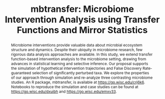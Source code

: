 ---
layout: paper
title: "mbtransfer: Microbiome Intervention Analysis using Transfer Functions and Mirror Statistics"
authors: Kris Sankaran and Pratheepa Jeganathan
image: /assets/img/mbtransfer.png
abstract: Microbiome interventions provide valuable data about microbial ecosystem structure and dynamics. Despite their ubiquity in microbiome research, few rigorous data analysis approaches are available. In this study, we extend transfer function-based intervention analysis to the microbiome setting, drawing from advances in statistical learning and selective inference. Our proposal supports the simulation of hypothetical intervention trajectories and False Discovery Rate-guaranteed selection of significantly perturbed taxa. We explore the properties of our approach through simulation and re-analyze three contrasting microbiome studies. An R package, mbtransfer, is available at https://go.wisc.edu/crj6k6. Notebooks to reproduce the simulation and case studies can be found at https://go.wisc.edu/dxuibh and https://go.wisc.edu/emxv33.
pdfurl: /assets/papers/mbtransfer.pdf
code: https://github.com/krisrs1128/mbtransfer
journalurl: https://doi.org/10.1371/journal.pcbi.1012196
journal: PLOS Computational Biology
---